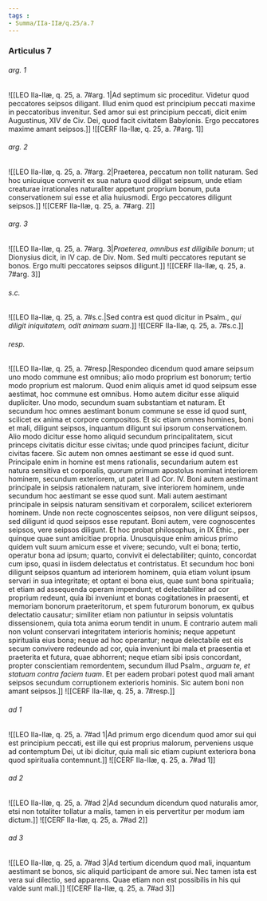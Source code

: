 ```yaml
---
tags : 
- Summa/IIa-IIæ/q.25/a.7
---
```


### Articulus 7

###### arg. 1
![[LEO IIa-IIæ, q. 25, a. 7#arg. 1|Ad septimum sic proceditur. Videtur quod peccatores seipsos diligant. Illud enim quod est principium peccati maxime in peccatoribus invenitur. Sed amor sui est principium peccati, dicit enim Augustinus, XIV de Civ. Dei, quod facit civitatem Babylonis. Ergo peccatores maxime amant seipsos.]]
![[CERF IIa-IIæ, q. 25, a. 7#arg. 1]]

###### arg. 2
![[LEO IIa-IIæ, q. 25, a. 7#arg. 2|Praeterea, peccatum non tollit naturam. Sed hoc unicuique convenit ex sua natura quod diligat seipsum, unde etiam creaturae irrationales naturaliter appetunt proprium bonum, puta conservationem sui esse et alia huiusmodi. Ergo peccatores diligunt seipsos.]]
![[CERF IIa-IIæ, q. 25, a. 7#arg. 2]]

###### arg. 3
![[LEO IIa-IIæ, q. 25, a. 7#arg. 3|*Praeterea, omnibus est diligibile bonum*; ut Dionysius dicit, in IV cap. de Div. Nom. Sed multi peccatores reputant se bonos. Ergo multi peccatores seipsos diligunt.]]
![[CERF IIa-IIæ, q. 25, a. 7#arg. 3]]

###### s.c.
![[LEO IIa-IIæ, q. 25, a. 7#s.c.|Sed contra est quod dicitur in Psalm., *qui diligit iniquitatem, odit animam suam*.]]
![[CERF IIa-IIæ, q. 25, a. 7#s.c.]]

###### resp.
![[LEO IIa-IIæ, q. 25, a. 7#resp.|Respondeo dicendum quod amare seipsum uno modo commune est omnibus; alio modo proprium est bonorum; tertio modo proprium est malorum. Quod enim aliquis amet id quod seipsum esse aestimat, hoc commune est omnibus. Homo autem dicitur esse aliquid dupliciter. Uno modo, secundum suam substantiam et naturam. Et secundum hoc omnes aestimant bonum commune se esse id quod sunt, scilicet ex anima et corpore compositos. Et sic etiam omnes homines, boni et mali, diligunt seipsos, inquantum diligunt sui ipsorum conservationem. Alio modo dicitur esse homo aliquid secundum principalitatem, sicut princeps civitatis dicitur esse civitas; unde quod principes faciunt, dicitur civitas facere. Sic autem non omnes aestimant se esse id quod sunt. Principale enim in homine est mens rationalis, secundarium autem est natura sensitiva et corporalis, quorum primum apostolus nominat interiorem hominem, secundum exteriorem, ut patet II ad Cor. IV. Boni autem aestimant principale in seipsis rationalem naturam, sive interiorem hominem, unde secundum hoc aestimant se esse quod sunt. Mali autem aestimant principale in seipsis naturam sensitivam et corporalem, scilicet exteriorem hominem. Unde non recte cognoscentes seipsos, non vere diligunt seipsos, sed diligunt id quod seipsos esse reputant. Boni autem, vere cognoscentes seipsos, vere seipsos diligunt. Et hoc probat philosophus, in IX Ethic., per quinque quae sunt amicitiae propria. Unusquisque enim amicus primo quidem vult suum amicum esse et vivere; secundo, vult ei bona; tertio, operatur bona ad ipsum; quarto, convivit ei delectabiliter; quinto, concordat cum ipso, quasi in iisdem delectatus et contristatus. Et secundum hoc boni diligunt seipsos quantum ad interiorem hominem, quia etiam volunt ipsum servari in sua integritate; et optant ei bona eius, quae sunt bona spiritualia; et etiam ad assequenda operam impendunt; et delectabiliter ad cor proprium redeunt, quia ibi inveniunt et bonas cogitationes in praesenti, et memoriam bonorum praeteritorum, et spem futurorum bonorum, ex quibus delectatio causatur; similiter etiam non patiuntur in seipsis voluntatis dissensionem, quia tota anima eorum tendit in unum. E contrario autem mali non volunt conservari integritatem interioris hominis; neque appetunt spiritualia eius bona; neque ad hoc operantur; neque delectabile est eis secum convivere redeundo ad cor, quia inveniunt ibi mala et praesentia et praeterita et futura, quae abhorrent; neque etiam sibi ipsis concordant, propter conscientiam remordentem, secundum illud Psalm., *arguam te, et statuam contra faciem tuam*. Et per eadem probari potest quod mali amant seipsos secundum corruptionem exterioris hominis. Sic autem boni non amant seipsos.]]
![[CERF IIa-IIæ, q. 25, a. 7#resp.]]

###### ad 1
![[LEO IIa-IIæ, q. 25, a. 7#ad 1|Ad primum ergo dicendum quod amor sui qui est principium peccati, est ille qui est proprius malorum, perveniens usque ad contemptum Dei, ut ibi dicitur, quia mali sic etiam cupiunt exteriora bona quod spiritualia contemnunt.]]
![[CERF IIa-IIæ, q. 25, a. 7#ad 1]]

###### ad 2
![[LEO IIa-IIæ, q. 25, a. 7#ad 2|Ad secundum dicendum quod naturalis amor, etsi non totaliter tollatur a malis, tamen in eis pervertitur per modum iam dictum.]]
![[CERF IIa-IIæ, q. 25, a. 7#ad 2]]

###### ad 3
![[LEO IIa-IIæ, q. 25, a. 7#ad 3|Ad tertium dicendum quod mali, inquantum aestimant se bonos, sic aliquid participant de amore sui. Nec tamen ista est vera sui dilectio, sed apparens. Quae etiam non est possibilis in his qui valde sunt mali.]]
![[CERF IIa-IIæ, q. 25, a. 7#ad 3]]


